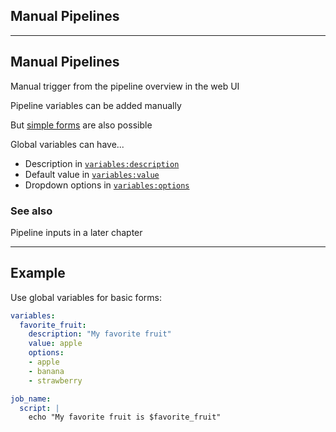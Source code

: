 <!-- .slide: id="gitlab_ci_manual" class="vertical-center" -->

<i class="fa-duotone fa-light-switch-on fa-8x" style="float: right; color: grey;"></i>

## Manual Pipelines

---

## Manual Pipelines

<i class="fa-duotone fa-solid fa-4x fa-light-switch-on"></i> <!-- .element: style="float: right;" -->

Manual trigger from the pipeline overview in the web UI

Pipeline variables can be added manually

But [simple forms](https://docs.gitlab.com/ci/pipelines/#prefill-variables-in-manual-pipelines) are also possible

Global variables can have...

- Description in [`variables:description`](https://docs.gitlab.com/ci/yaml/#variablesdescription)
- Default value in [`variables:value`](https://docs.gitlab.com/ci/yaml/#variablesvalue)
- Dropdown options in [`variables:options`](https://docs.gitlab.com/ci/yaml/#variablesoptions)

### See also

Pipeline inputs in a later chapter [<i class="fa-solid fa-arrow-right-to-bracket"></i>](#/gitlab_ci_inputs)

---

## Example

Use global variables for basic forms:

```yaml
variables:
  favorite_fruit:
    description: "My favorite fruit"
    value: apple
    options:
    - apple
    - banana
    - strawberry

job_name:
  script: |
    echo "My favorite fruit is $favorite_fruit"
```
